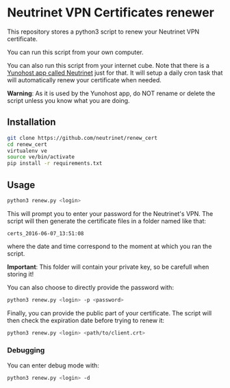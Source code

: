 # Neutrinet VPN Certificates renewer

This repository stores a python3 script to renew your Neutrinet VPN certificate.

You can run this script from your own computer.

You can also run this script from your internet cube.
Note that there is a [Yunohost app called Neutrinet](https://github.com/Neutrinet/neutrinet_ynh) just for that. 
It will setup a daily cron task that will automatically renew your certificate when needed.

**Warning**: As it is used by the Yunohost app, do NOT rename or delete the script unless you know what you are doing.

## Installation

```bash
git clone https://github.com/neutrinet/renew_cert
cd renew_cert
virtualenv ve
source ve/bin/activate
pip install -r requirements.txt
```

## Usage

```bash
python3 renew.py <login>
```

This will prompt you to enter your password for the Neutrinet's VPN.
The script will then generate the certificate files in a folder named like that:  
```
certs_2016-06-07_13:51:08
```
where the date and time correspond to the moment at which you ran the script.

**Important**: This folder will contain your private key, so be carefull when storing it!

You can also choose to directly provide the password with:
```bash
python3 renew.py <login> -p <password>
```

Finally, you can provide the public part of your certificate.
The script will then check the expiration date before trying to renew it:
```bash
python3 renew.py <login> <path/to/client.crt>
```

### Debugging

You can enter debug mode with:
```bash
python3 renew.py <login> -d
```
